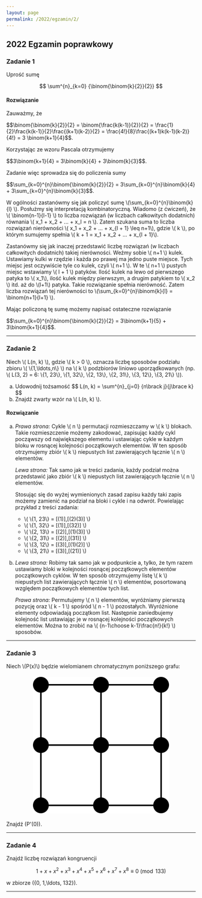 ```yaml
---
layout: page
permalink: /2022/egzamin/2/
---
```


## 2022 Egzamin poprawkowy

### Zadanie 1

<div>
Uprość sumę

$$ \sum^{n}_{k=0} {\binom{\binom{k}{2}}{2}} $$
</div>

<div data-collapse>
  <h4 class="collapsible">Rozwiązanie</h4>
  <div class="solution">
    <p>
      Zauważmy, że
    </p>
    <p>
      $$\binom{\binom{k}{2}}{2}
      = \binom{\frac{k(k-1)}{2}}{2}
      = \frac{1}{2}\frac{k(k-1)}{2}\frac{(k+1)(k-2)}{2}
      = \frac{4!}{8}\frac{(k+1)k(k-1)(k-2)}{4!}
      = 3 \binom{k+1}{4}$$.
    </p>
    <p>
      Korzystając ze wzoru Pascala otrzymujemy
    </p>
    <p>
      $$3\binom{k+1}{4} = 3\binom{k}{4} + 3\binom{k}{3}$$.
    </p>
    <p>
      Zadanie więc sprowadza się do policzenia sumy
    </p>
    <p>
      $$\sum_{k=0}^{n}\binom{\binom{k}{2}}{2} = 3\sum_{k=0}^{n}\binom{k}{4} + 3\sum_{k=0}^{n}\binom{k}{3}$$.
    </p>
    <p>
      W ogólności zastanówmy się jak policzyć sumę \(\sum_{k=0}^{n}\binom{k}{l} \).
      Posłużmy się interpretacją kombinatoryczną. 
      Wiadomo (z ćwiczeń), że \( \binom{n-1}{l-1} \) to liczba rozwiązań
      (w liczbach całkowitych dodatnich) równania \( x_1 + x_2 + ... + x_l = n \).
      Zatem szukana suma to liczba rozwiązań nierówności
      \( x_1 + x_2 + ... + x_{l + 1} \leq n+1\), gdzie \( k \), po którym sumujemy
      spełnia \( k + 1 = x_1 + x_2 + ... + x_{l + 1}\).
    </p>
    <p>
      Zastanówmy się jak inaczej przedstawić liczbę rozwiązań
      (w liczbach całkowitych dodatnich) takiej nierówności. Weźmy sobie \( n+1 \) kulek.
      Ustawiamy kulki w rzędzie i każda po prawej ma jedno puste miejsce.
      Tych miejsc jest oczywiście tyle co kulek, czyli \( n+1 \). W te \( n+1 \) pustych
      miejsc wstawiamy \( l + 1 \) patyków. Ilość kulek na lewo od pierwszego patyka
      to \( x_1\), ilość kulek między pierwszym, a drugim patykiem to \( x_2 \) itd.
      aż do \(l+1\) patyka. Takie rozwiązanie spełnia nierówność.
      Zatem liczba rozwiązań tej nierówności
      to \(\sum_{k=0}^{n}\binom{k}{l} = \binom{n+1}{l+1} \).
    </p>
    <p>
      Mając policzoną tę sumę możemy napisać ostateczne rozwiązanie
    </p>
    <p>
      $$\sum_{k=0}^{n}\binom{\binom{k}{2}}{2} = 3\binom{k+1}{5} + 3\binom{k+1}{4}$$.
    </p>



  </div>
</div>

---

### Zadanie 2

<div>
Niech \( L(n, k) \), gdzie \( k > 0 \), oznacza liczbę
sposobów podziału zbioru \( \{1,\ldots,n\} \) na \( k \)
podzbiorów liniowo uporządkowanych (np. \( L(3, 2) = 6: \{1, 23\}, \{1, 32\}, \{2, 13\}, \{2, 31\}, \{3, 12\}, \{3, 21\} \)).

<ol type="a">
  <li>
  Udowodnij tożsamość $$ L(n, k) = \sum^{n}_{j=0} {n\brack j}{j\brace k} $$
  </li>
  <li>
  Znajdź zwarty wzór na \( L(n, k) \).
  </li>
</ol>
</div>

<div data-collapse>
  <h4 class="collapsible">Rozwiązanie</h4>
  <div class="solution">
    <ol type="a">
      <li>
        <p>
          <em>Prawa strona:</em> Cykle \( n \) permutacji rozmieszczamy w \( k \) blokach.
          Takie rozmieszczenie możemy zakodować, zapisując każdy cykl począwszy od największego
          elementu i  ustawiając cykle w każdym bloku w rosnącej kolejności początkowych 
          elementów. W ten sposób otrzymujemy zbiór \( k \) niepustych list
          zawierających łącznie \( n \) elementów.
        </p>
        <p>
          <em>Lewa strona:</em> Tak samo jak w treści zadania, każdy podział można przedstawić jako zbiór \( k \) niepustych list
          zawierających łącznie \( n \) elementów.
        </p>
        <p>
          Stosując się do wyżej wymienionych zasad zapisu każdy taki zapis możemy zamienić na podział na bloki i cykle i na odwrót. Powielając przykład z treści zadania:
          <ul>
            <li>
              \( \{1, 23\} = [(1)],[(2)(3)] \) 
            </li>
            <li>
              \( \{1, 32\} = [(1)],[(32)] \) 
            </li>
            <li>
              \( \{2, 13\} = [(2)],[(1)(3)] \) 
            </li>
            <li>
              \( \{2, 31\} = [(2)],[(31)] \) 
            </li>
            <li>
              \( \{3, 12\} = [(3)],[(1)(2)] \) 
            </li>
            <li>
              \( \{3, 21\} = [(3)],[(21)] \) 
            </li>
          </ul>
        </p>
      </li>
      <li>
        <p>
          <em>Lewa strona:</em> Robimy tak samo jak w podpunkcie a, tylko, że tym razem
          ustawiamy bloki w kolejności rosnącej początkowych elementów początkowych cyklów.
          W ten sposób otrzymujemy listę \( k \) niepustych list
          zawierających łącznie \( n \) elementów, posortowaną względem początkowych elementów tych list.
        </p>
        <p>
          <em>Prawa strona:</em> Permutujemy \( n \) elementów, wyróżniamy pierwszą pozycję oraz
          \( k - 1 \) spośród \( n - 1 \) pozostałych. Wyróżnione elementy odpowiadają
          początkom list. Następnie zaniedbujemy kolejność list ustawiając je w rosnącej
          kolejności początkowych elementów. Można to zrobić na \( {n-1\choose k-1}\frac{n!}{k!} \) sposobów.
        </p>
      </li>
    </ol>
  </div>
</div>

---

### Zadanie 3

<div>
Niech \(P(x)\) będzie wielomianem chromatycznym poniższego grafu:

<p style="margin-top: 20px; margin-bottom: 20px">
<img src="/images/2022_egz2_zad3.svg" alt="2x2 grid"  style="display:block; margin-left:auto; margin-right:auto">
</p>

Znajdź \(P'(0)\).
</div>

---

### Zadanie 4

<div>
Znajdź liczbę rozwiązań kongruencji

$$ 1 + x + x^2 +x^3 + x^4 + x^5 + x^6 + x^7 + x^8 \equiv 0 \pmod{133} $$

w zbiorze \(\{0, 1,\ldots, 132\}\).
</div>

---
